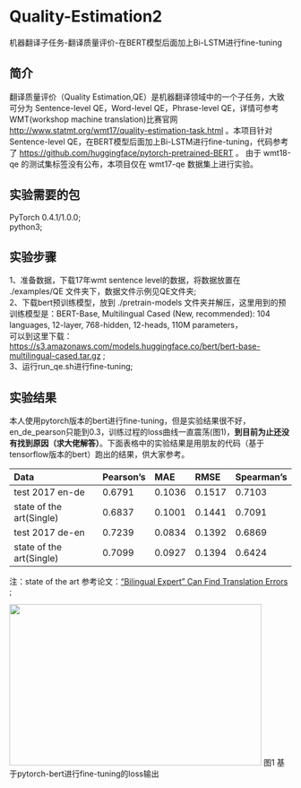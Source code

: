 # Quality-Estimation2
机器翻译子任务-翻译质量评价-在BERT模型后面加上Bi-LSTM进行fine-tuning<br>

## 简介
翻译质量评价（Quality Estimation,QE）是机器翻译领域中的一个子任务，大致可分为 Sentence-level QE，Word-level QE，Phrase-level QE，详情可参考WMT(workshop machine translation)比赛官网 http://www.statmt.org/wmt17/quality-estimation-task.html 。本项目针对 Sentence-level QE，在BERT模型后面加上Bi-LSTM进行fine-tuning，代码参考了 https://github.com/huggingface/pytorch-pretrained-BERT 。 由于 wmt18-qe 的测试集标签没有公布，本项目仅在 wmt17-qe 数据集上进行实验。

## 实验需要的包
PyTorch 0.4.1/1.0.0;<br>
python3;

## 实验步骤
1、准备数据，下载17年wmt sentence level的数据，将数据放置在 ./examples/QE 文件夹下，数据文件示例见QE文件夹;<br>
2、下载bert预训练模型，放到 ./pretrain-models 文件夹并解压，这里用到的预训练模型是：BERT-Base, Multilingual Cased (New, recommended): 104 languages, 12-layer, 768-hidden, 12-heads, 110M parameters，<br>
可以到这里下载：https://s3.amazonaws.com/models.huggingface.co/bert/bert-base-multilingual-cased.tar.gz ;<br>
3、运行run_qe.sh进行fine-tuning;<br>

## 实验结果
本人使用pytorch版本的bert进行fine-tuning，但是实验结果很不好，en_de_pearson只能到0.3，训练过程的loss曲线一直震荡(图1)，**到目前为止还没有找到原因（求大佬解答）**。下面表格中的实验结果是用朋友的代码（基于tensorflow版本的bert）跑出的结果，供大家参考。

|Data|Pearson’s|MAE|RMSE|Spearman’s|
|:---|:---|:---|:---|:---|
|test 2017 en-de|0.6791|0.1036|0.1517|0.7103|
|state of the art(Single)|0.6837|0.1001|0.1441|0.7091|
|test 2017 de-en| 0.7239|0.0834|0.1392|0.6869|
|state of the art(Single)|0.7099|0.0927|0.1394|0.6424|

注：state of the art 参考论文：[“Bilingual Expert” Can Find Translation Errors](https://arxiv.org/pdf/1807.09433.pdf) ;<br>

<img src="https://github.com/xlniu/Quality-Estimation2/blob/master/pretrain-models/loss.png" width="450" height="288" />
图1 基于pytorch-bert进行fine-tuning的loss输出
